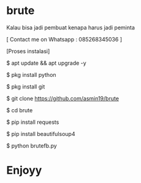 # brute
Kalau bisa jadi pembuat kenapa harus jadi peminta

  [ Contact me on Whatsapp : 085268345036 ]

[Proses instalasi]

$ apt update && apt upgrade -y

$ pkg install python

$ pkg install git

$ git clone https://github.com/asmin19/brute

$ cd brute

$ pip install requests

$ pip install beautifulsoup4

$ python brutefb.py



# Enjoyy
